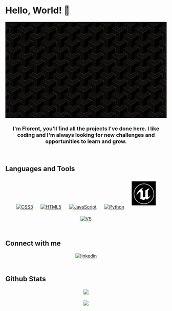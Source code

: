 # Hello, World! 👋  
<div align="center">
<img src="https://github.com/Majestic-MJ12/Majestic-MJ12/blob/main/Geometric-1280x790.png" align="center" height="300" width="1200" />
</div>  
  
### <div align="center">I'm Florent, you'll find all the projects I've done here. I like coding and I'm always looking for new challenges and opportunities to learn and grow.</div>  
  
<br/>  

## Languages and Tools  
<div align="center">  
<a href="https://www.w3schools.com/css/" target="_blank"><img style="margin: 10px" src="https://profilinator.rishav.dev/skills-assets/css3-original-wordmark.svg" alt="CSS3" height="75" /></a>  
<a href="https://en.wikipedia.org/wiki/HTML5" target="_blank"><img style="margin: 10px" src="https://profilinator.rishav.dev/skills-assets/html5-original-wordmark.svg" alt="HTML5" height="75" /></a>  
<a href="https://www.javascript.com/" target="_blank"><img style="margin: 10px" src="https://profilinator.rishav.dev/skills-assets/javascript-original.svg" alt="JavaScript" height="75" /></a>  
<a href="https://www.python.org/" target="_blank"><img style="margin: 10px" src="https://profilinator.rishav.dev/skills-assets/python-original.svg" alt="Python" height="75" /></a>  
<a href="https://www.unrealengine.com/en-US/" target="_blank"><img style="margin: 10px" src="https://github.com/Majestic-MJ12/Majestic-MJ12/blob/main/Unreal_Engine-Logo.jpg" alt="UE" height="75" /></a>  
<a href="https://visualstudio.microsoft.com/fr/" target="_blank"><img style="margin: 10px" src="https://img.shields.io/badge/Visual_Studio-5C2D91?style=for-the-badge&logo=visual%20studio&logoColor=white" alt="VS" height="75" /></a>  
</div>  

</td></tr></table>  
<br/>  

## Connect with me  
<div align="center">
<a href="https://linkedin.com/in/https://www.linkedin.com/in/florent-spring/" target="_blank">
<img src=https://img.shields.io/badge/linkedin-%231E77B5.svg?&style=for-the-badge&logo=linkedin&logoColor=white alt=linkedin style="margin-bottom: 5px;" />
</a>  
</div>  
  
<br/>  

## Github Stats  
<div align="center"><img src="https://github-readme-stats.vercel.app/api?username=Majestic-MJ12&show_icons=true&count_private=true&hide_border=true" align="center" /></div>  
<br/>  
<div align="center">
<img src="https://komarev.com/ghpvc/?username=Majestic-MJ12&&style=flat-square" align="center" />
</div>  
